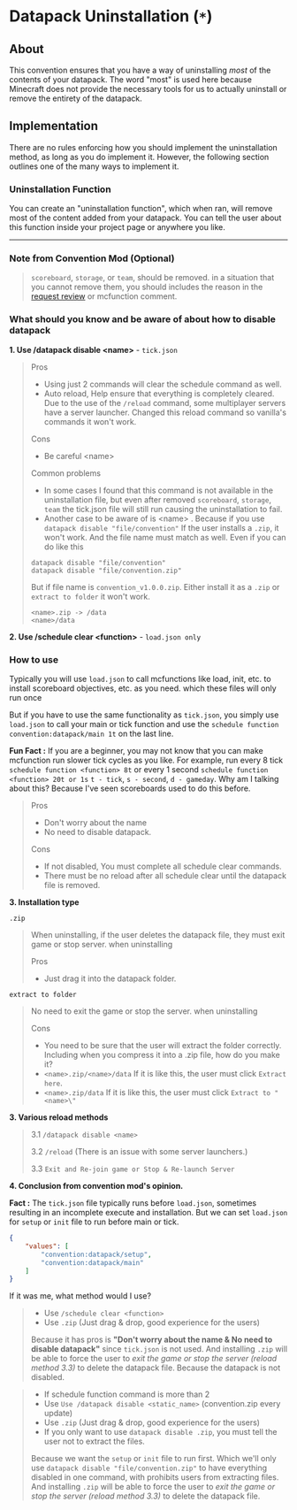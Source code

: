 # Datapack Uninstallation (`*`)

## About

This convention ensures that you have a way of uninstalling *most* of the contents of your datapack. The word "most" is used here because Minecraft does not provide the necessary tools for us to actually uninstall or remove the entirety of the datapack.

## Implementation

There are no rules enforcing how you should implement the uninstallation method, as long as you do implement it. However, the following section outlines one of the many ways to implement it.

### Uninstallation Function

You can create an "uninstallation function", which when ran, will remove most of the content added from your datapack. You can tell the user about this function inside your project page or anywhere you like.

--------------------

### **Note from Convention Mod (Optional)**
> `scoreboard`, `storage`, or `team`, should be removed. 
> in a situation that you cannot remove them, you should includes the reason in the [request review](https://github.com/mc-datapacks/review-tracker/issues) or mcfunction comment.


###  **What should you know and be aware of about how to disable datapack**
**1. Use /datapack disable \<name>** - `tick.json`
> Pros
> - Using just 2 commands will clear the schedule command as well. 
> - Auto reload, Help ensure that everything is completely cleared. Due to the use of the `/reload` command, some multiplayer servers have a server launcher. Changed this reload command so vanilla's commands it won't work.
>
> Cons
> - Be careful \<name>
>
> Common problems
> - In some cases I found that this command is not available in the uninstallation file, but even after removed `scoreboard`, `storage`, `team` the tick.json file will still run causing the uninstallation to fail.
> - Another case to be aware of is \<name> . Because if you use `datapack disable "file/convention"`
If the user installs a `.zip`, it won't work. And the file name must match as well.
Even if you can do like this
> ```mcfunction
> datapack disable "file/convention"
> datapack disable "file/convention.zip"
>```
> But if file name is `convention_v1.0.0.zip`.
Either install it as a `.zip` or `extract to folder` it won't work.
>```
> <name>.zip -> /data
> <name>/data
>```

**2. Use /schedule clear \<function>** - `load.json only`
### **How to use**
Typically you will use `load.json` to call mcfunctions like load, init, etc. to install scoreboard objectives, etc. as you need. which these files will only run once

But if you have to use the same functionality as `tick.json`, you simply use `load.json` to call your main or tick function and use the `schedule function convention:datapack/main 1t` on the last line.

**Fun Fact :** If you are a beginner, you may not know that you can make mcfunction run slower tick cycles as you like.
For example, run every 8 tick `schedule function <function> 8t` or every 1 second `schedule function <function> 20t or 1s` `t - tick`, `s - second`, `d - gameday`. Why am I talking about this? Because I've seen scoreboards used to do this before.

> Pros
> - Don't worry about the name 
> - No need to disable datapack.
>
> Cons
> - If not disabled, You must complete all schedule clear commands.
> - There must be no reload after all schedule clear until the datapack file is removed.

**3. Installation type**

`.zip`
> When uninstalling, if the user deletes the datapack file, they must exit game or stop server. when uninstalling 
>
> Pros
> - Just drag it into the datapack folder. 

`extract to folder`
> No need to exit the game or stop the server. when uninstalling
>
> Cons
> - You need to be sure that the user will extract the folder correctly. Including when you compress it into a .zip file, how do you make it?
> - `<name>.zip/<name>/data`
If it is like this, the user must click `Extract here`.
> - `<name>.zip/data`
If it is like this, the user must click `Extract to "<name>\"`

**3. Various reload methods**

 > 3.1 `/datapack disable <name>`
 >
 > 3.2 `/reload` (There is an issue with some server launchers.)
 >
 > 3.3 `Exit and Re-join game or Stop & Re-launch Server`

**4. Conclusion from convention mod's opinion.**

**Fact :** The `tick.json` file typically runs before `load.json`, sometimes resulting in an incomplete execute and installation. But we can set `load.json` for `setup` or `init` file to run before main or tick.
```json
{
    "values": [
        "convention:datapack/setup",
        "convention:datapack/main"
    ]
}
```

If it was me, what method would I use? 
> - Use `/schedule clear <function>` 
> - Use `.zip` (Just drag & drop, good experience for the users)
> 
> Because it has pros is **"Don't worry about the name & No need to disable datapack"**  since `tick.json` is not used.
And installing `.zip` will be able to force the user to *exit the game or stop the server (reload method 3.3)* to delete the datapack file. Because the datapack is not disabled.

> - If schedule function command is more than 2
> - Use `Use /datapack disable <static_name>` (convention.zip every update)
> - Use `.zip` (Just drag & drop, good experience for the users)
> - If you only want to use `datapack disable .zip`, you must tell the user not to extract the files.
> 
> Because we want the `setup` or `init` file to run first.
Which we'll only use `datapack disable "file/convention.zip"` to have everything disabled in one command, with prohibits users from extracting files.
And installing `.zip` will be able to force the user to *exit the game or stop the server (reload method 3.3)* to delete the datapack file. 